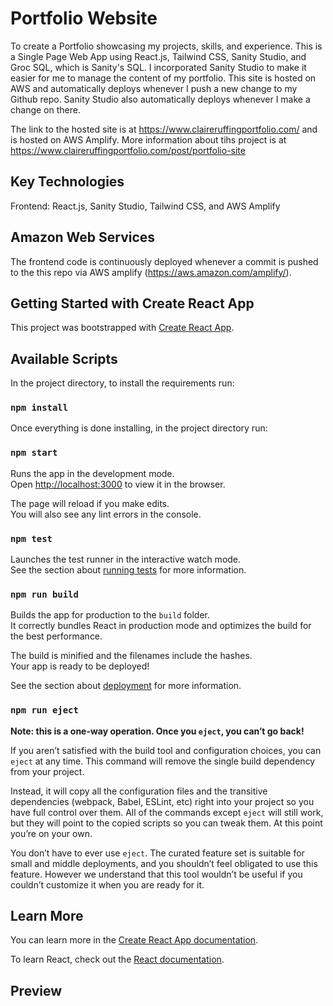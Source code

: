 # Portfolio Website

To create a Portfolio showcasing my projects, skills, and experience. This is a Single Page Web App using React.js, Tailwind CSS, Sanity Studio, and Groc SQL, which is Sanity's SQL. I incorporated Sanity Studio to make it easier for me to manage the content of my portfolio. This site is hosted on AWS and automatically deploys whenever I push a new change to my Github repo. Sanity Studio also automatically deploys whenever I make a change on there. 

The link to the hosted site is at https://www.claireruffingportfolio.com/ and is hosted on AWS Amplify.
More information about tihs project is at https://www.claireruffingportfolio.com/post/portfolio-site

## Key Technologies

Frontend: React.js, Sanity Studio, Tailwind CSS, and AWS Amplify

## Amazon Web Services

The frontend code is continuously deployed whenever a commit is pushed to the this repo via AWS amplify (<https://aws.amazon.com/amplify/>).

## Getting Started with Create React App

This project was bootstrapped with [Create React App](https://github.com/facebook/create-react-app).

## Available Scripts

In the project directory, to install the requirements run:

### `npm install`

Once everything is done installing, in the project directory run:

### `npm start`

Runs the app in the development mode.\
Open [http://localhost:3000](http://localhost:3000) to view it in the browser.

The page will reload if you make edits.\
You will also see any lint errors in the console.

### `npm test`

Launches the test runner in the interactive watch mode.\
See the section about [running tests](https://facebook.github.io/create-react-app/docs/running-tests) for more information.

### `npm run build`

Builds the app for production to the `build` folder.\
It correctly bundles React in production mode and optimizes the build for the best performance.

The build is minified and the filenames include the hashes.\
Your app is ready to be deployed!

See the section about [deployment](https://facebook.github.io/create-react-app/docs/deployment) for more information.

### `npm run eject`

**Note: this is a one-way operation. Once you `eject`, you can’t go back!**

If you aren’t satisfied with the build tool and configuration choices, you can `eject` at any time. This command will remove the single build dependency from your project.

Instead, it will copy all the configuration files and the transitive dependencies (webpack, Babel, ESLint, etc) right into your project so you have full control over them. All of the commands except `eject` will still work, but they will point to the copied scripts so you can tweak them. At this point you’re on your own.

You don’t have to ever use `eject`. The curated feature set is suitable for small and middle deployments, and you shouldn’t feel obligated to use this feature. However we understand that this tool wouldn’t be useful if you couldn’t customize it when you are ready for it.

## Learn More

You can learn more in the [Create React App documentation](https://facebook.github.io/create-react-app/docs/getting-started).

To learn React, check out the [React documentation](https://reactjs.org/).

## Preview 
